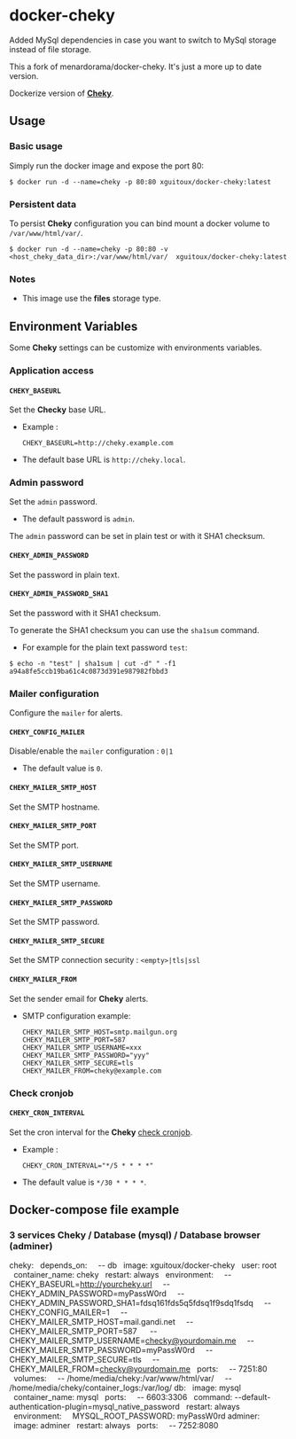 # docker-cheky

Added MySql dependencies in case you want to switch to MySql storage instead of file storage.

This a fork of menardorama/docker-cheky. It's just a more up to date version.

Dockerize version of **[Cheky](https://github.com/Blount/Cheky)**.



## Usage

### Basic usage

Simply run the docker image and expose the port 80:

```
$ docker run -d --name=cheky -p 80:80 xguitoux/docker-cheky:latest
```

### Persistent data

To persist **Cheky** configuration you can bind mount a docker volume to ``/var/www/html/var/``.

```
$ docker run -d --name=cheky -p 80:80 -v <host_cheky_data_dir>:/var/www/html/var/  xguitoux/docker-cheky:latest
```


### Notes

* This image use the **files** storage type.



## Environment Variables

Some **Cheky** settings can be customize with  environments variables.

### Application access

#### ``CHEKY_BASEURL``

Set the **Checky** base URL.

* Example : 

    ```
    CHEKY_BASEURL=http://cheky.example.com
    ```

* The default base URL is ``http://cheky.local``.


### Admin password

Set the ``admin`` password. 

* The default password is ``admin``.

The ``admin`` password can be set in plain test or with it SHA1 checksum.

#### ``CHEKY_ADMIN_PASSWORD``

Set the password in plain text.

#### ``CHEKY_ADMIN_PASSWORD_SHA1``

Set the password with it SHA1 checksum. 

To generate the SHA1 checksum you can use the ``sha1sum`` command.

  * For example for the plain text password ``test``:

```
$ echo -n "test" | sha1sum | cut -d" " -f1
a94a8fe5ccb19ba61c4c0873d391e987982fbbd3
```


### Mailer configuration

Configure the ``mailer`` for alerts.

#### ``CHEKY_CONFIG_MAILER``

Disable/enable the ``mailer`` configuration : ``0|1``

* The default value is ``0``.

#### ``CHEKY_MAILER_SMTP_HOST``

Set the SMTP hostname.

#### ``CHEKY_MAILER_SMTP_PORT``

Set the SMTP port.

#### ``CHEKY_MAILER_SMTP_USERNAME``

Set the SMTP username.

#### ``CHEKY_MAILER_SMTP_PASSWORD``

Set the SMTP password.

#### ``CHEKY_MAILER_SMTP_SECURE``

Set the SMTP connection security : ``<empty>|tls|ssl``

#### ``CHEKY_MAILER_FROM``

Set the sender email for **Cheky** alerts.

* SMTP configuration example:

	```
    CHEKY_MAILER_SMTP_HOST=smtp.mailgun.org
	CHEKY_MAILER_SMTP_PORT=587
	CHEKY_MAILER_SMTP_USERNAME=xxx
	CHEKY_MAILER_SMTP_PASSWORD="yyy"
	CHEKY_MAILER_SMTP_SECURE=tls
	CHEKY_MAILER_FROM=cheky@example.com
    ```


### Check cronjob

#### ``CHEKY_CRON_INTERVAL``

Set the cron interval for the **Cheky** [check cronjob](https://www.cheky.net/documentation/configuration-alerte-leboncoin-mail-sms).

* Example : 

    ```
    CHEKY_CRON_INTERVAL="*/5 * * * *"
    ```

* The default value is ``*/30 * * * *``.

## Docker-compose file example

### 3 services Cheky / Database (mysql) / Database browser (adminer)

cheky:
    &nbsp;&nbsp;depends_on:
       &nbsp;&nbsp;&nbsp;&nbsp;-- db
    &nbsp;&nbsp;image: xguitoux/docker-cheky
    &nbsp;&nbsp;user: root
    &nbsp;&nbsp;container_name: cheky
    &nbsp;&nbsp;restart: always
    &nbsp;&nbsp;environment:
      &nbsp;&nbsp;&nbsp;&nbsp;-- CHEKY_BASEURL=http://yourcheky.url
      &nbsp;&nbsp;&nbsp;&nbsp;-- CHEKY_ADMIN_PASSWORD=myPassW0rd
      &nbsp;&nbsp;&nbsp;&nbsp;-- CHEKY_ADMIN_PASSWORD_SHA1=fdsq161fds5q5fdsq1f9sdq1fsdq
      &nbsp;&nbsp;&nbsp;&nbsp;-- CHEKY_CONFIG_MAILER=1
      &nbsp;&nbsp;&nbsp;&nbsp;-- CHEKY_MAILER_SMTP_HOST=mail.gandi.net
      &nbsp;&nbsp;&nbsp;&nbsp;-- CHEKY_MAILER_SMTP_PORT=587
     &nbsp;&nbsp; &nbsp;&nbsp;-- CHEKY_MAILER_SMTP_USERNAME=checky@yourdomain.me
      &nbsp;&nbsp;&nbsp;&nbsp;-- CHEKY_MAILER_SMTP_PASSWORD=myPassW0rd
      &nbsp;&nbsp;&nbsp;&nbsp;-- CHEKY_MAILER_SMTP_SECURE=tls
      &nbsp;&nbsp;&nbsp;&nbsp;-- CHEKY_MAILER_FROM=checky@yourdomain.me
    &nbsp;&nbsp;ports:
      &nbsp;&nbsp;&nbsp;&nbsp;-- 7251:80
    &nbsp;&nbsp;volumes:
      &nbsp;&nbsp;&nbsp;&nbsp;-- /home/media/cheky:/var/www/html/var/
      &nbsp;&nbsp;&nbsp;&nbsp;-- /home/media/cheky/container_logs:/var/log/
db:
    &nbsp;&nbsp;image: mysql
    &nbsp;&nbsp;container_name: mysql
    &nbsp;&nbsp;ports:
      &nbsp;&nbsp;&nbsp;&nbsp;-- 6603:3306
    &nbsp;&nbsp;command: --default-authentication-plugin=mysql_native_password
    &nbsp;&nbsp;restart: always
    &nbsp;&nbsp;environment:
      &nbsp;&nbsp;&nbsp;&nbsp;MYSQL_ROOT_PASSWORD: myPassW0rd
adminer:
    &nbsp;&nbsp;image: adminer
    &nbsp;&nbsp;restart: always
    &nbsp;&nbsp;ports:
      &nbsp;&nbsp;&nbsp;&nbsp;-- 7252:8080